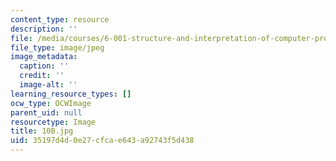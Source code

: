```yaml
---
content_type: resource
description: ''
file: /media/courses/6-001-structure-and-interpretation-of-computer-programs-spring-2005/35197d4d0e27cfcae643a92743f5d438_10B.jpg
file_type: image/jpeg
image_metadata:
  caption: ''
  credit: ''
  image-alt: ''
learning_resource_types: []
ocw_type: OCWImage
parent_uid: null
resourcetype: Image
title: 10B.jpg
uid: 35197d4d-0e27-cfca-e643-a92743f5d438
---
```

